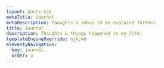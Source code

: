 ```yaml
---
layout: posts.njk
metaTitle: Journal
metaDescription: Thoughts & ideas to be explored further.
title: Journal
description: Thoughts & things happened in my life.
templateEngineOverride: njk,md
eleventyNavigation:
  key: journal.
  order: 3
---
```

